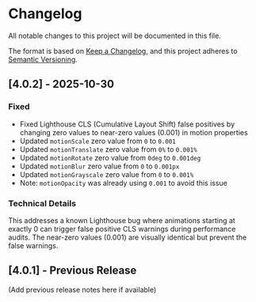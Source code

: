 # Changelog

All notable changes to this project will be documented in this file.

The format is based on [Keep a Changelog](https://keepachangelog.com/en/1.0.0/),
and this project adheres to [Semantic Versioning](https://semver.org/spec/v2.0.0.html).

## [4.0.2] - 2025-10-30

### Fixed
- Fixed Lighthouse CLS (Cumulative Layout Shift) false positives by changing zero values to near-zero values (0.001) in motion properties
- Updated `motionScale` zero value from `0` to `0.001`
- Updated `motionTranslate` zero value from `0%` to `0.001%`
- Updated `motionRotate` zero value from `0deg` to `0.001deg`
- Updated `motionBlur` zero value from `0` to `0.001px`
- Updated `motionGrayscale` zero value from `0` to `0.001%`
- Note: `motionOpacity` was already using `0.001` to avoid this issue

### Technical Details
This addresses a known Lighthouse bug where animations starting at exactly 0 can trigger false positive CLS warnings during performance audits. The near-zero values (0.001) are visually identical but prevent the false warnings.

## [4.0.1] - Previous Release

(Add previous release notes here if available)

